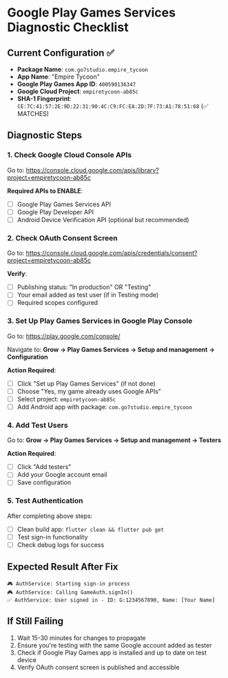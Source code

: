 # Google Play Games Services Diagnostic Checklist

## Current Configuration ✅
- **Package Name**: `com.go7studio.empire_tycoon`
- **App Name**: "Empire Tycoon"  
- **Google Play Games App ID**: `400590136347`
- **Google Cloud Project**: `empiretycoon-ab85c`
- **SHA-1 Fingerprint**: `CE:7C:41:57:2E:9D:22:31:90:4C:C9:FC:EA:2D:7F:73:A1:78:51:68` (✅ MATCHES)

## Diagnostic Steps

### 1. Check Google Cloud Console APIs
Go to: https://console.cloud.google.com/apis/library?project=empiretycoon-ab85c

**Required APIs to ENABLE**:
- [ ] Google Play Games Services API
- [ ] Google Play Developer API  
- [ ] Android Device Verification API (optional but recommended)

### 2. Check OAuth Consent Screen
Go to: https://console.cloud.google.com/apis/credentials/consent?project=empiretycoon-ab85c

**Verify**:
- [ ] Publishing status: "In production" OR "Testing" 
- [ ] Your email added as test user (if in Testing mode)
- [ ] Required scopes configured

### 3. Set Up Play Games Services in Google Play Console
Go to: https://play.google.com/console/

Navigate to: **Grow → Play Games Services → Setup and management → Configuration**

**Action Required**:
- [ ] Click "Set up Play Games Services" (if not done)
- [ ] Choose "Yes, my game already uses Google APIs"
- [ ] Select project: `empiretycoon-ab85c`
- [ ] Add Android app with package: `com.go7studio.empire_tycoon`

### 4. Add Test Users
Go to: **Grow → Play Games Services → Setup and management → Testers**

**Action Required**:
- [ ] Click "Add testers"
- [ ] Add your Google account email
- [ ] Save configuration

### 5. Test Authentication
After completing above steps:
- [ ] Clean build app: `flutter clean && flutter pub get`
- [ ] Test sign-in functionality
- [ ] Check debug logs for success

## Expected Result After Fix
```
🎮 AuthService: Starting sign-in process
🎮 AuthService: Calling GameAuth.signIn()
✅ AuthService: User signed in - ID: G:1234567890, Name: [Your Name]
```

## If Still Failing
1. Wait 15-30 minutes for changes to propagate
2. Ensure you're testing with the same Google account added as tester
3. Check if Google Play Games app is installed and up to date on test device
4. Verify OAuth consent screen is published and accessible 